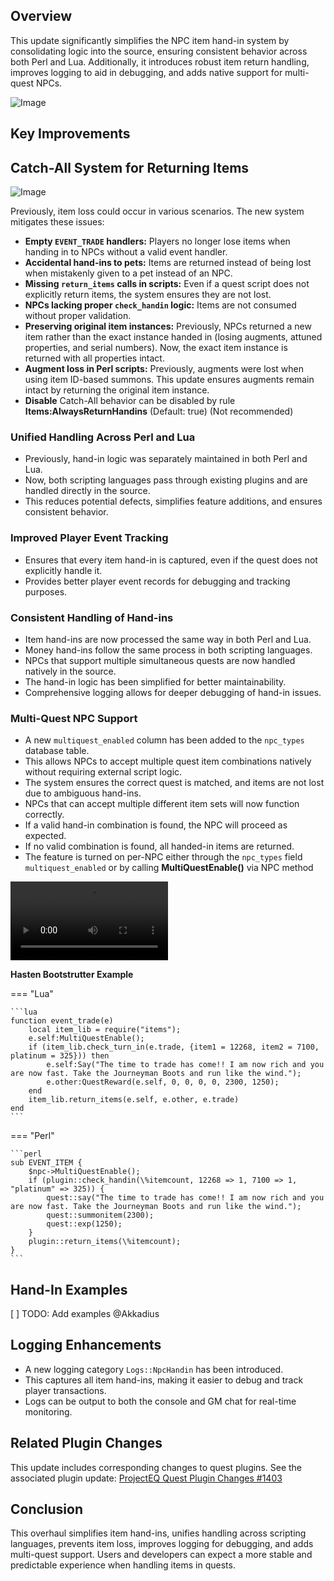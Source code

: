 ## Overview

This update significantly simplifies the NPC item hand-in system by consolidating logic into the source, ensuring consistent behavior across both Perl and Lua. Additionally, it introduces robust item return handling, improves logging to aid in debugging, and adds native support for multi-quest NPCs.

![Image](https://github.com/user-attachments/assets/d7a55891-9ace-4a1a-99e7-e9710f4e2414)

## Key Improvements

## Catch-All System for Returning Items

![Image](https://github.com/user-attachments/assets/09d97498-eb4f-496d-aaf0-c6e98e53c928)

Previously, item loss could occur in various scenarios. The new system mitigates these issues:

- **Empty `EVENT_TRADE` handlers:** Players no longer lose items when handing in to NPCs without a valid event handler.
- **Accidental hand-ins to pets:** Items are returned instead of being lost when mistakenly given to a pet instead of an NPC.
- **Missing `return_items` calls in scripts:** Even if a quest script does not explicitly return items, the system ensures they are not lost.
- **NPCs lacking proper `check_handin` logic:** Items are not consumed without proper validation.
- **Preserving original item instances:** Previously, NPCs returned a new item rather than the exact instance handed in (losing augments, attuned properties, and serial numbers). Now, the exact item instance is returned with all properties intact.
- **Augment loss in Perl scripts:** Previously, augments were lost when using item ID-based summons. This update ensures augments remain intact by returning the original item instance.
- **Disable** Catch-All behavior can be disabled by rule **Items:AlwaysReturnHandins** (Default: true) (Not recommended)

### Unified Handling Across Perl and Lua

- Previously, hand-in logic was separately maintained in both Perl and Lua.
- Now, both scripting languages pass through existing plugins and are handled directly in the source.
- This reduces potential defects, simplifies feature additions, and ensures consistent behavior.

### Improved Player Event Tracking

- Ensures that every item hand-in is captured, even if the quest does not explicitly handle it.
- Provides better player event records for debugging and tracking purposes.

### Consistent Handling of Hand-ins

- Item hand-ins are now processed the same way in both Perl and Lua.
- Money hand-ins follow the same process in both scripting languages.
- NPCs that support multiple simultaneous quests are now handled natively in the source.
- The hand-in logic has been simplified for better maintainability.
- Comprehensive logging allows for deeper debugging of hand-in issues.

### Multi-Quest NPC Support

- A new `multiquest_enabled` column has been added to the `npc_types` database table.
- This allows NPCs to accept multiple quest item combinations natively without requiring external script logic.
- The system ensures the correct quest is matched, and items are not lost due to ambiguous hand-ins.
- NPCs that can accept multiple different item sets will now function correctly.
- If a valid hand-in combination is found, the NPC will proceed as expected.
- If no valid combination is found, all handed-in items are returned.
- The feature is turned on per-NPC either through the `npc_types` field `multiquest_enabled` or by calling **MultiQuestEnable()** via NPC method

<video controls style="width:50%" autoplay>
    <source src="https://github.com/user-attachments/assets/5c65d784-cd82-45a3-9b58-b258bec6f116" type="video/mp4">
</video>

**Hasten Bootstrutter Example**

=== "Lua"

	```lua
	function event_trade(e)
		local item_lib = require("items");
		e.self:MultiQuestEnable(); 
		if (item_lib.check_turn_in(e.trade, {item1 = 12268, item2 = 7100, platinum = 325})) then
			e.self:Say("The time to trade has come!! I am now rich and you are now fast. Take the Journeyman Boots and run like the wind.");
			e.other:QuestReward(e.self, 0, 0, 0, 0, 2300, 1250);
		end
		item_lib.return_items(e.self, e.other, e.trade)
	end
	```

=== "Perl"

	```perl
	sub EVENT_ITEM {
	    $npc->MultiQuestEnable();
	    if (plugin::check_handin(\%itemcount, 12268 => 1, 7100 => 1, "platinum" => 325)) {
	        quest::say("The time to trade has come!! I am now rich and you are now fast. Take the Journeyman Boots and run like the wind.");
	        quest::summonitem(2300);
	        quest::exp(1250);
	    }
	    plugin::return_items(\%itemcount);
	}
	```

## Hand-In Examples

[ ] TODO: Add examples @Akkadius

## Logging Enhancements

- A new logging category `Logs::NpcHandin` has been introduced.
- This captures all item hand-ins, making it easier to debug and track player transactions.
- Logs can be output to both the console and GM chat for real-time monitoring.

## Related Plugin Changes

This update includes corresponding changes to quest plugins. See the associated plugin update: [ProjectEQ Quest Plugin Changes #1403](https://github.com/ProjectEQ/projecteqquests/pull/1403)

## Conclusion

This overhaul simplifies item hand-ins, unifies handling across scripting languages, prevents item loss, improves logging for debugging, and adds multi-quest support. Users and developers can expect a more stable and predictable experience when handling items in quests.

